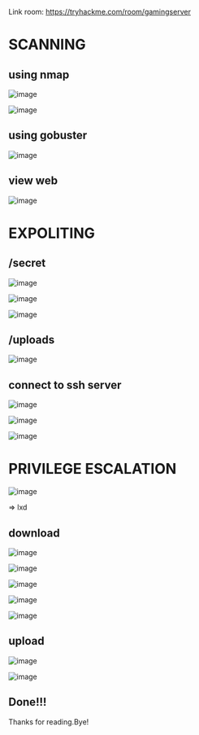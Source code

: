 Link room: https://tryhackme.com/room/gamingserver
# SCANNING
## using nmap
![image](https://github.com/nguyenngocdung18/tryhackme/assets/134156226/080ee8fa-90f0-44da-b27d-2c645c4f0eb1)

![image](https://github.com/nguyenngocdung18/tryhackme/assets/134156226/a0586354-9dd7-4aa1-a697-12755c263e30)

## using gobuster
![image](https://github.com/nguyenngocdung18/tryhackme/assets/134156226/2aa384d8-7308-413e-9a82-669b11ed83da)

## view web
![image](https://github.com/nguyenngocdung18/tryhackme/assets/134156226/76b64d8d-4fc6-45e2-aa27-c6afcf4a9fda)

# EXPOLITING
## /secret
![image](https://github.com/nguyenngocdung18/tryhackme/assets/134156226/25ec2e0d-bd8b-4a0b-9b34-c6af7429b693)

![image](https://github.com/nguyenngocdung18/tryhackme/assets/134156226/3129e28e-a7c9-4b1c-a02a-a50c3ccd7c7a)

![image](https://github.com/nguyenngocdung18/tryhackme/assets/134156226/30ea59af-529a-4ac7-816e-8ee817c7c6dc)

## /uploads
![image](https://github.com/nguyenngocdung18/tryhackme/assets/134156226/780c215c-bc55-450e-b7fa-5838e583b803)

## connect to ssh server
![image](https://github.com/nguyenngocdung18/tryhackme/assets/134156226/b5788acf-4e78-4987-9d5f-8c7f5677feeb)

![image](https://github.com/nguyenngocdung18/tryhackme/assets/134156226/db36bd20-b2be-4b34-921b-ebd206a2c9ff)

![image](https://github.com/nguyenngocdung18/tryhackme/assets/134156226/27278582-77b5-473f-83e8-25462f672cd8)

# PRIVILEGE ESCALATION
![image](https://github.com/nguyenngocdung18/tryhackme/assets/134156226/2ba582db-f9f0-4d2e-b4b0-f116e4f5771d)

=> lxd

## download 
![image](https://github.com/nguyenngocdung18/tryhackme/assets/134156226/49044e90-f6bf-4bf9-afb0-3688210d0752)

![image](https://github.com/nguyenngocdung18/tryhackme/assets/134156226/27c24055-3d37-4cd5-b9ea-22587c8678b8)

![image](https://github.com/nguyenngocdung18/tryhackme/assets/134156226/ff353080-5804-4d5d-9cd5-8bf36b782af3)

![image](https://github.com/nguyenngocdung18/tryhackme/assets/134156226/a09fd743-98b7-437c-8a24-d4e73a7b368d)

![image](https://github.com/nguyenngocdung18/tryhackme/assets/134156226/d45c6fb7-f7a2-4c78-9dec-afe4782f237d)

## upload

![image](https://github.com/nguyenngocdung18/tryhackme/assets/134156226/ad8496c4-8ea0-4cbb-8c1a-0131825e3666)

![image](https://github.com/nguyenngocdung18/tryhackme/assets/134156226/848c837e-471a-4844-bbb2-c203c96cdbd9)

## Done!!!
Thanks for reading.Bye!

